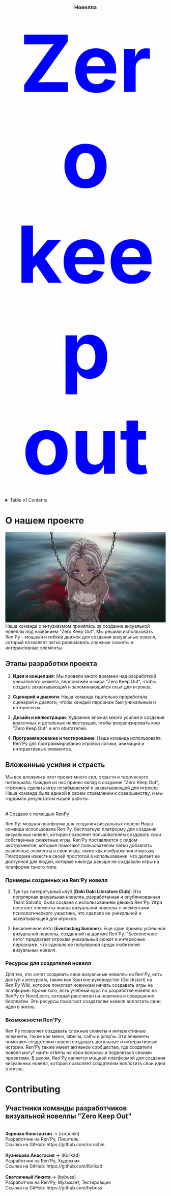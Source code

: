 <!-- Improved compatibility of back to top link: See: https://github.com/othneildrew/Best-README-Template/pull/73 -->
<a name="readme-top"></a>
<!--
*** Thanks for checking out the Best-README-Template. If you have a suggestion
*** that would make this better, please fork the repo and create a pull request
*** or simply open an issue with the tag "enhancement".
*** Don't forget to give the project a star!
*** Thanks again! Now go create something AMAZING! :D
-->



<!-- PROJECT SHIELDS -->
<!--
*** I'm using markdown "reference style" links for readability.
*** Reference links are enclosed in brackets [ ] instead of parentheses ( ).
*** See the bottom of this document for the declaration of the reference variables
*** for contributors-url, forks-url, etc. This is an optional, concise syntax you may use.
*** https://www.markdownguide.org/basic-syntax/#reference-style-links
-->
<!-- PROJECT LOGO -->
<br />

  <h3 align="center">Новелла</h3>
  <p align="center" color="blue"><strong><span style="color:blue; font-size:248px">Zero keep out</span></strong></p>




<!-- TABLE OF CONTENTS -->
<details>
  <summary>Table of Contents</summary>
  <ol>
    <li>
      <a href="#about-the-project">О проекте</a>
      <ul>
        <li><a href="#Создано с помощью RenPy">Что такое RenPy?</a></li>
      </ul>
    </li>
    <li><a href="#contributing">Ссылки на создателей</a></li>
  </ol>
</details>



<!-- ABOUT THE PROJECT -->
# О нашем проекте
![Logo](Read_logo.png)
Наша команда с энтузиазмом принялась за создание визуальной новеллы под названием "Zero Keep Out". Мы решили использовать Ren'Py - мощный и гибкий движок для создания визуальных новелл, который позволяет легко реализовать сложные сюжеты и интерактивные элементы.

## Этапы разработки проекта

1. **Идея и концепция**: Мы провели много времени над разработкой уникального сюжета, персонажей и мира "Zero Keep Out", чтобы создать захватывающий и запоминающийся опыт для игроков.

2. **Сценарий и диалоги**: Наша команда тщательно проработала сценарий и диалоги, чтобы каждый персонаж был уникальным и интересным.

3. **Дизайн и иллюстрации**: Художник вложил много усилий в создание красочных и детальных иллюстраций, чтобы визуализировать мир "Zero Keep Out" и его обитателей.

4. **Программирование и тестирование**: Наша команда использовала Ren'Py для программирования игровой логики, анимаций и интерактивных элементов.

## Вложенные усилия и страсть

Мы все вложили в этот проект много сил, страсти и творческого потенциала. Каждый из нас принес вклад в создание "Zero Keep Out", стремясь сделать игру незабываемой и захватывающей для игроков. Наша команда была единой в своем стремлении к совершенству, и мы гордимся результатом нашей работы.

<br>
<!--Создано с помощью RenPy--!>
# Создано с помощью RenPy

Ren'Py: мощная платформа для создания визуальных новелл
Наша команда использовала Ren'Py, бесплатную платформу для создания визуальных новелл, которая позволяет пользователям создавать свои собственные сюжетные игры. Ren'Py поставляется с рядом инструментов, которые помогают пользователям легко добавлять различные элементы в свои игры, такие как изображения и музыку. Платформа известна своей простотой в использовании, что делает ее доступной для людей, которые никогда раньше не создавали игры на платформе такого типа.
### Примеры созданных на Ren'Py новелл

1) Тук тук литературный клуб (<strong>Doki Doki Literature Club</strong>): Эта популярная визуальная новелла, разработанная и опубликованная Team Salvato, была создана с использованием движка Ren'Py. Игра сочетает элементы жанра визуальной новеллы с элементами психологического ужастика, что сделало ее уникальной и захватывающей для игроков.
  
2) Бесконечное лето (<strong>Everlasting Summer</strong>): Еще один пример успешной визуальной новеллы, созданной на движке Ren'Py. "Бесконечное лето" предлагает игрокам уникальный сюжет и интересные персонажи, что сделало ее популярной среди любителей визуальных новелл.
   
### Ресурсы для создателей новелл
Для тех, кто хочет создавать свои визуальные новеллы на Ren'Py, есть доступ к ресурсам, таким как Краткое руководство (Quickstart) на Ren'Py Wiki, которое помогает новичкам начать создавать игры на платформе. Кроме того, есть учебный курс по разработке новелл на RenPy от NoveLearn, который рассчитан на новичков и совершенно бесплатен. Эти ресурсы помогают создателям новелл воплотить свои идеи в жизнь.

### Возможности Ren'Py
Ren'Py позволяет создавать сложные сюжеты и интерактивные элементы, такие как меню, label'ы, call'ы и jump'ы. Эти элементы помогают создателям новелл создавать детальные и интерактивные истории. Ren'Py также имеет активное сообщество, где создатели новелл могут найти ответы на свои вопросы и поделиться своими проектами.
В целом, Ren'Py является мощной платформой для создания визуальных новелл, которая позволяет создателям воплотить свои идеи в жизнь. 








<!-- CONTRIBUTING -->
# Contributing

## Участники команды разработчиков визуальной новеллы "Zero Keep Out"
<br>
<strong>Зоренко Константин</strong> -> (ruruchin)<br>
Разработчик на Ren'Py, Писатель<br>
Ссылка на GitHub: https://github.com/ruruchin<br>
<br>
<strong>Кузнецова Анастасия</strong> -> (Kollkad)<br>
Разработчик на Ren'Py, Художник<br>
Ссылка на GitHub: https://github.com/Kollkad<br>
<br>
<strong>Светличный Никита</strong> -> (bybuss)<br>
Разработчик на Ren'Py, Музыкант, Тестировщик<br>
Ссылка на GitHub: https://github.com/bybuss<br>



<!-- MARKDOWN LINKS & IMAGES -->
<!-- https://www.markdownguide.org/basic-syntax/#reference-style-links -->
[contributors-shield]: https://img.shields.io/github/contributors/othneildrew/Best-README-Template.svg?style=for-the-badge
[contributors-url]: https://github.com/othneildrew/Best-README-Template/graphs/contributors
[forks-shield]: https://img.shields.io/github/forks/othneildrew/Best-README-Template.svg?style=for-the-badge
[forks-url]: https://github.com/othneildrew/Best-README-Template/network/members
[stars-shield]: https://img.shields.io/github/stars/othneildrew/Best-README-Template.svg?style=for-the-badge
[stars-url]: https://github.com/othneildrew/Best-README-Template/stargazers
[issues-shield]: https://img.shields.io/github/issues/othneildrew/Best-README-Template.svg?style=for-the-badge
[issues-url]: https://github.com/othneildrew/Best-README-Template/issues
[license-shield]: https://img.shields.io/github/license/othneildrew/Best-README-Template.svg?style=for-the-badge
[license-url]: https://github.com/othneildrew/Best-README-Template/blob/master/LICENSE.txt
[linkedin-shield]: https://img.shields.io/badge/-LinkedIn-black.svg?style=for-the-badge&logo=linkedin&colorB=555
[linkedin-url]: https://linkedin.com/in/othneildrew
[product-screenshot]:Read_logo.png
[Next.js]: https://img.shields.io/badge/next.js-000000?style=for-the-badge&logo=nextdotjs&logoColor=white
[Next-url]: https://nextjs.org/
[React.js]: https://img.shields.io/badge/React-20232A?style=for-the-badge&logo=react&logoColor=61DAFB
[React-url]: https://reactjs.org/
[Vue.js]: https://img.shields.io/badge/Vue.js-35495E?style=for-the-badge&logo=vuedotjs&logoColor=4FC08D
[Vue-url]: https://vuejs.org/
[Angular.io]: https://img.shields.io/badge/Angular-DD0031?style=for-the-badge&logo=angular&logoColor=white
[Angular-url]: https://angular.io/
[Svelte.dev]: https://img.shields.io/badge/Svelte-4A4A55?style=for-the-badge&logo=svelte&logoColor=FF3E00
[Svelte-url]: https://svelte.dev/
[Laravel.com]: https://img.shields.io/badge/Laravel-FF2D20?style=for-the-badge&logo=laravel&logoColor=white
[Laravel-url]: https://laravel.com
[Bootstrap.com]: https://img.shields.io/badge/Bootstrap-563D7C?style=for-the-badge&logo=bootstrap&logoColor=white
[Bootstrap-url]: https://getbootstrap.com
[JQuery.com]: https://img.shields.io/badge/jQuery-0769AD?style=for-the-badge&logo=jquery&logoColor=white
[JQuery-url]: https://jquery.com 
